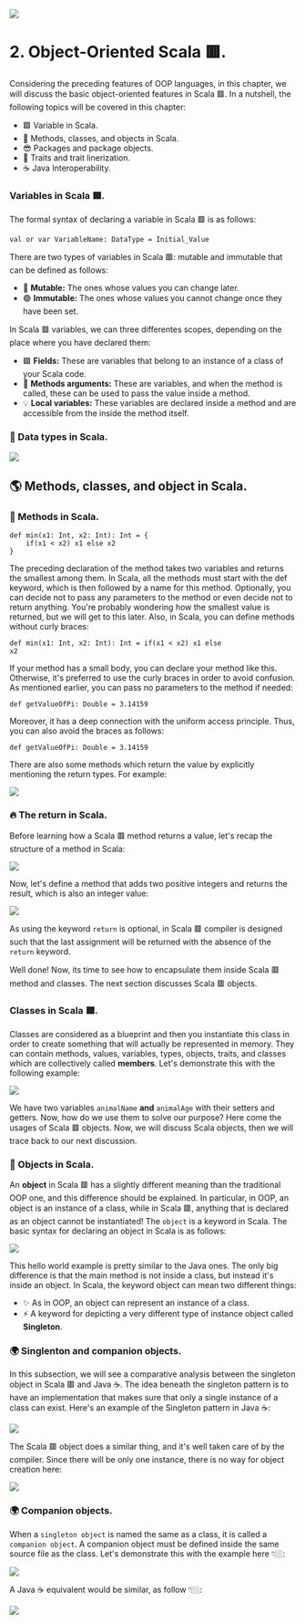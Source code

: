 ![](https://raw.githubusercontent.com/gabrielfernando01/scala_and_spark_for_bd/main/chapter_2/image/cover.png)

# 2. Object-Oriented Scala 🟥.

Considering the preceding features of OOP languages, in this chapter, we will discuss the basic object-oriented features in Scala 🟥. In a nutshell, the following topics will be covered in this chapter: 

- 🟪 Variable in Scala.
- 🔵 Methods, classes, and objects in Scala.
- 😎 Packages and package objects.
- 🔷 Traits and trait linerization.
- ☕ Java Interoperability.

### Variables in Scala 🟥.

The formal syntax of declaring a variable in Scala 🟥 is as follows:

<code>val or var VariableName: DataType = Initial_Value</code>

There are two types of variables in Scala 🟥: mutable and immutable that can be defined as follows:

- 🔵 **Mutable:** The ones whose values you can change later.
- 🟣 **Immutable:** The ones whose values you cannot change once they have been set.

In Scala 🟥 variables, we can three differentes scopes, depending on the place where you have declared them:

- 🟪 **Fields:** These are variables that belong to an instance of a class of your Scala code.
- 🔴 **Methods arguments:** These are variables, and when the method is called, these can be used to pass the value inside a method.
- 💡 **Local variables:** These variables are declared inside a method and are accessible from the inside the method itself.

### 🐶 Data types in Scala.

![](https://raw.githubusercontent.com/gabrielfernando01/scala_and_spark_for_bd/main/chapter_2/image/data_type.png)

## 🌎 Methods, classes, and object in Scala.

### 🤖 Methods in Scala.

```
def min(x1: Int, x2: Int): Int = {
	if(x1 < x2) x1 else x2
}
```

The preceding declaration of the method takes two variables and returns the smallest among them. In Scala, all the methods must start with the def keyword, which is then followed by a name for this method. Optionally, you can decide not to pass any parameters
to the method or even decide not to return anything. You're probably wondering how the smallest value is returned, but we will get to this later. Also, in Scala, you can define methods without curly braces:

<code>def min(x1: Int, x2: Int): Int = if(x1 < x2) x1 else x2</code>

If your method has a small body, you can declare your method like this. Otherwise, it's preferred to use the curly braces in order to avoid confusion. As mentioned earlier, you can pass no parameters to the method if needed:

<code>def getValueOfPi: Double = 3.14159</code>

Moreover, it has a deep connection with the uniform access principle. Thus, you can also avoid the braces as follows:

<code>def getValueOfPi: Double = 3.14159</code>

There are also some methods which return the value by explicitly mentioning the return types. For example:

![](https://raw.githubusercontent.com/gabrielfernando01/scala_and_spark_for_bd/main/chapter_2/image/hello.png)

### 🔥 The return in Scala.

Before learning how a Scala 🟥 method returns a value, let's recap the structure of a method in Scala:

![](https://raw.githubusercontent.com/gabrielfernando01/scala_and_spark_for_bd/main/chapter_2/image/return_value.png)

Now, let's define a method that adds two positive integers and returns the result, which is also an integer value:

![](https://raw.githubusercontent.com/gabrielfernando01/scala_and_spark_for_bd/main/chapter_2/image/addTwo.png)

As using the keyword <code>return</code> is optional, in Scala 🟥 compiler is designed such that the last assignment will be returned with the absence of the <code>return</code> keyword.

Well done! Now, its time to see how to encapsulate them inside Scala  🟥 method and classes. The next section discusses Scala 🟥 objects.

### Classes in Scala 🟥.

Classes are considered as a blueprint and then you instantiate this class in order to create something that will actually be represented in memory. They can contain methods, values, variables, types, objects, traits, and classes which are collectively called **members**. Let's demonstrate this with the following example:

![](https://raw.githubusercontent.com/gabrielfernando01/scala_and_spark_for_bd/main/chapter_2/image/classAnimal.png)

We have two variables <code>animalName</code> **and** <code>animalAge</code> with their setters and getters. Now, how do we use them to solve our purpose? Here come the usages of Scala 🟥 objects. Now, we will discuss Scala objects, then we will trace back to our next discussion.

### 🦋 Objects in Scala.

An **object** in Scala 🟥 has a slightly different meaning than the traditional OOP one, and this difference should be explained. In particular, in OOP, an object is an instance of a class, while in Scala 🟥, anything that is declared as an object cannot be instantiated! The <code>object</code> is a keyword in Scala. The basic syntax for declaring an object in Scala is as follows:

![](https://raw.githubusercontent.com/gabrielfernando01/scala_and_spark_for_bd/main/chapter_2/image/object_scala00.png)

This hello world example is pretty similar to the Java ones. The only big difference is that the main method is not inside a class, but instead it's inside an object. In Scala, the keyword object can mean two different things:

- ✨ As in OOP, an object can represent an instance of a class.
- ⚡ A keyword for depicting a very different type of instance object called **Singleton**.

### 🌍 Singlenton and companion objects.

In this subsection, we will see a comparative analysis between the singleton object in Scala 🟥 and Java ☕. The idea beneath the singleton pattern is to have an implementation that makes sure that only a single instance of a class can exist. Here's an example of the Singleton pattern in Java ☕:

![](https://raw.githubusercontent.com/gabrielfernando01/scala_and_spark_for_bd/main/chapter_2/image/DBConnection.png)

The Scala 🟥 object does a similar thing, and it's well taken care of by the compiler. Since there will be only one instance, there is no way for object creation here:

![](https://raw.githubusercontent.com/gabrielfernando01/scala_and_spark_for_bd/main/chapter_2/image/singlenton_scala.png)

### 🌍 Companion objects.

When a <code>singleton object</code> is named the same as a class, it is called a <code>companion object</code>. A companion object must be defined inside the same source file as the class. Let's demonstrate this with the example here 👇🏼:

![](https://raw.githubusercontent.com/gabrielfernando01/scala_and_spark_for_bd/main/chapter_2/image/companion_object.png)

A Java ☕ equivalent would be similar, as follow 👇🏼:

![](https://raw.githubusercontent.com/gabrielfernando01/scala_and_spark_for_bd/main/chapter_2/image/java_companion.png)




